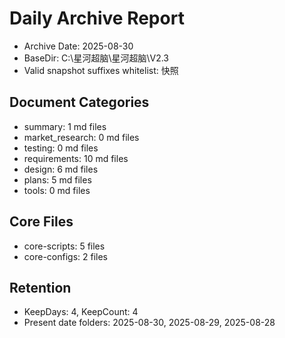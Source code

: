 ﻿# Daily Archive Report

- Archive Date: 2025-08-30
- BaseDir: C:\星河超脑\星河超脑\V2.3
- Valid snapshot suffixes whitelist: 快照

## Document Categories
- summary: 1 md files
- market_research: 0 md files
- testing: 0 md files
- requirements: 10 md files
- design: 6 md files
- plans: 5 md files
- tools: 0 md files

## Core Files
- core-scripts: 5 files
- core-configs: 2 files

## Retention
- KeepDays: 4, KeepCount: 4
- Present date folders: 2025-08-30, 2025-08-29, 2025-08-28

